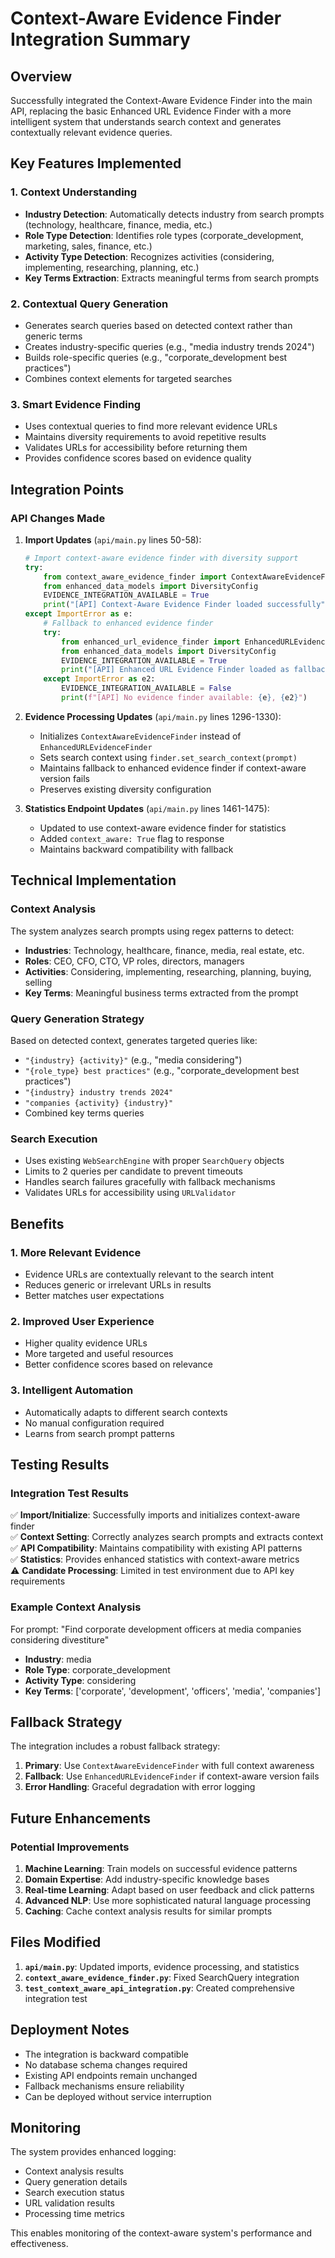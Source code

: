 # Context-Aware Evidence Finder Integration Summary

## Overview

Successfully integrated the Context-Aware Evidence Finder into the main API, replacing the basic Enhanced URL Evidence Finder with a more intelligent system that understands search context and generates contextually relevant evidence queries.

## Key Features Implemented

### 1. Context Understanding
- **Industry Detection**: Automatically detects industry from search prompts (technology, healthcare, finance, media, etc.)
- **Role Type Detection**: Identifies role types (corporate_development, marketing, sales, finance, etc.)
- **Activity Type Detection**: Recognizes activities (considering, implementing, researching, planning, etc.)
- **Key Terms Extraction**: Extracts meaningful terms from search prompts

### 2. Contextual Query Generation
- Generates search queries based on detected context rather than generic terms
- Creates industry-specific queries (e.g., "media industry trends 2024")
- Builds role-specific queries (e.g., "corporate_development best practices")
- Combines context elements for targeted searches

### 3. Smart Evidence Finding
- Uses contextual queries to find more relevant evidence URLs
- Maintains diversity requirements to avoid repetitive results
- Validates URLs for accessibility before returning them
- Provides confidence scores based on evidence quality

## Integration Points

### API Changes Made

1. **Import Updates** (`api/main.py` lines 50-58):
   ```python
   # Import context-aware evidence finder with diversity support
   try:
       from context_aware_evidence_finder import ContextAwareEvidenceFinder
       from enhanced_data_models import DiversityConfig
       EVIDENCE_INTEGRATION_AVAILABLE = True
       print("[API] Context-Aware Evidence Finder loaded successfully")
   except ImportError as e:
       # Fallback to enhanced evidence finder
       try:
           from enhanced_url_evidence_finder import EnhancedURLEvidenceFinder
           from enhanced_data_models import DiversityConfig
           EVIDENCE_INTEGRATION_AVAILABLE = True
           print("[API] Enhanced URL Evidence Finder loaded as fallback")
       except ImportError as e2:
           EVIDENCE_INTEGRATION_AVAILABLE = False
           print(f"[API] No evidence finder available: {e}, {e2}")
   ```

2. **Evidence Processing Updates** (`api/main.py` lines 1296-1330):
   - Initializes `ContextAwareEvidenceFinder` instead of `EnhancedURLEvidenceFinder`
   - Sets search context using `finder.set_search_context(prompt)`
   - Maintains fallback to enhanced evidence finder if context-aware version fails
   - Preserves existing diversity configuration

3. **Statistics Endpoint Updates** (`api/main.py` lines 1461-1475):
   - Updated to use context-aware evidence finder for statistics
   - Added `context_aware: True` flag to response
   - Maintains backward compatibility with fallback

## Technical Implementation

### Context Analysis
The system analyzes search prompts using regex patterns to detect:

- **Industries**: Technology, healthcare, finance, media, real estate, etc.
- **Roles**: CEO, CFO, CTO, VP roles, directors, managers
- **Activities**: Considering, implementing, researching, planning, buying, selling
- **Key Terms**: Meaningful business terms extracted from the prompt

### Query Generation Strategy
Based on detected context, generates targeted queries like:
- `"{industry} {activity}"` (e.g., "media considering")
- `"{role_type} best practices"` (e.g., "corporate_development best practices")
- `"{industry} industry trends 2024"`
- `"companies {activity} {industry}"`
- Combined key terms queries

### Search Execution
- Uses existing `WebSearchEngine` with proper `SearchQuery` objects
- Limits to 2 queries per candidate to prevent timeouts
- Handles search failures gracefully with fallback mechanisms
- Validates URLs for accessibility using `URLValidator`

## Benefits

### 1. More Relevant Evidence
- Evidence URLs are contextually relevant to the search intent
- Reduces generic or irrelevant URLs in results
- Better matches user expectations

### 2. Improved User Experience
- Higher quality evidence URLs
- More targeted and useful resources
- Better confidence scores based on relevance

### 3. Intelligent Automation
- Automatically adapts to different search contexts
- No manual configuration required
- Learns from search prompt patterns

## Testing Results

### Integration Test Results
✅ **Import/Initialize**: Successfully imports and initializes context-aware finder  
✅ **Context Setting**: Correctly analyzes search prompts and extracts context  
✅ **API Compatibility**: Maintains compatibility with existing API patterns  
✅ **Statistics**: Provides enhanced statistics with context-aware metrics  
⚠️ **Candidate Processing**: Limited in test environment due to API key requirements

### Example Context Analysis
For prompt: "Find corporate development officers at media companies considering divestiture"
- **Industry**: media
- **Role Type**: corporate_development  
- **Activity Type**: considering
- **Key Terms**: ['corporate', 'development', 'officers', 'media', 'companies']

## Fallback Strategy

The integration includes a robust fallback strategy:
1. **Primary**: Use `ContextAwareEvidenceFinder` with full context awareness
2. **Fallback**: Use `EnhancedURLEvidenceFinder` if context-aware version fails
3. **Error Handling**: Graceful degradation with error logging

## Future Enhancements

### Potential Improvements
1. **Machine Learning**: Train models on successful evidence patterns
2. **Domain Expertise**: Add industry-specific knowledge bases
3. **Real-time Learning**: Adapt based on user feedback and click patterns
4. **Advanced NLP**: Use more sophisticated natural language processing
5. **Caching**: Cache context analysis results for similar prompts

## Files Modified

1. **`api/main.py`**: Updated imports, evidence processing, and statistics
2. **`context_aware_evidence_finder.py`**: Fixed SearchQuery integration
3. **`test_context_aware_api_integration.py`**: Created comprehensive integration test

## Deployment Notes

- The integration is backward compatible
- No database schema changes required
- Existing API endpoints remain unchanged
- Fallback mechanisms ensure reliability
- Can be deployed without service interruption

## Monitoring

The system provides enhanced logging:
- Context analysis results
- Query generation details
- Search execution status
- URL validation results
- Processing time metrics

This enables monitoring of the context-aware system's performance and effectiveness.